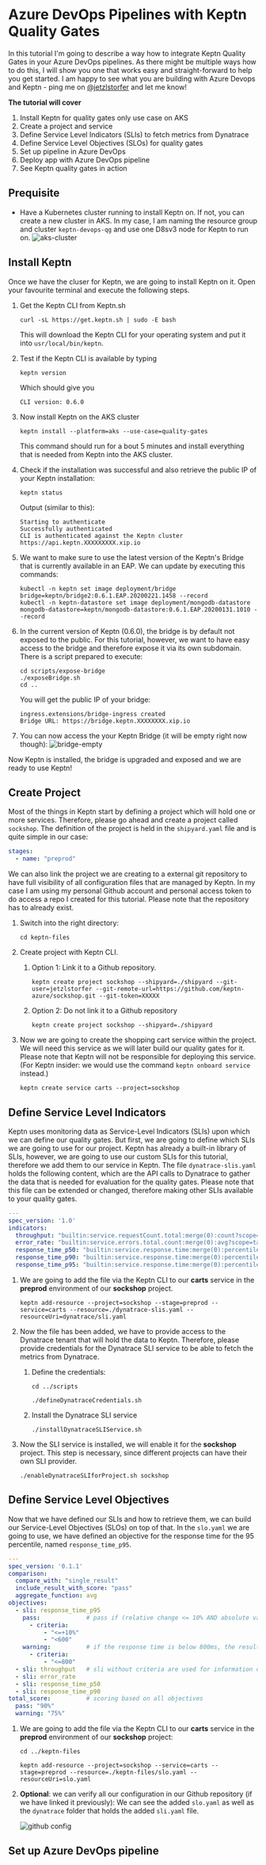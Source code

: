 # Azure DevOps Pipelines with Keptn Quality Gates

In this tutorial I'm going to describe a way how to integrate Keptn Quality Gates in your Azure DevOps pipelines. As there might be multiple ways how to do this, I will show you one that works easy and straight-forward to help you get started. I am happy to see what you are building with Azure Devops and Keptn - ping me on [@jetzlstorfer](https://twitter.com/jetzlstorfer) and let me know!

**The tutorial will cover**

1. Install Keptn for quality gates only use case on AKS
1. Create a project and service
1. Define Service Level Indicators (SLIs) to fetch metrics from Dynatrace
1. Define Service Level Objectives (SLOs) for quality gates
1. Set up pipeline in Azure DevOps
1. Deploy app with Azure DevOps pipeline
1. See Keptn quality gates in action

## Prequisite

-  Have a Kubernetes cluster running to install Keptn on. If not, you can create a new cluster in AKS. In my case, I am naming the resource group and cluster `keptn-devops-qg` and use one D8sv3 node for Keptn to run on.
    ![aks-cluster](./images/aks-cluster.png)


## Install Keptn

Once we have the cluser for Keptn, we are going to install Keptn on it.
Open your favourite terminal and execute the following steps.

1. Get the Keptn CLI from Keptn.sh
    ```console
    curl -sL https://get.keptn.sh | sudo -E bash
    ```
    This will download the Keptn CLI for your operating system and put it into `usr/local/bin/keptn`.

1. Test if the Keptn CLI is available by typing
    ```console
    keptn version
    ```
    Which should give you
    ```
    CLI version: 0.6.0
    ```

1. Now install Keptn on the AKS cluster
    ```console
    keptn install --platform=aks --use-case=quality-gates
    ```
    This command should run for a bout 5 minutes and install everything that is needed from Keptn into the AKS cluster. 

1. Check if the installation was successful and also retrieve the public IP of your Keptn installation:
    ```console
    keptn status
    ```
    Output (similar to this):
    ```console
    Starting to authenticate
    Successfully authenticated
    CLI is authenticated against the Keptn cluster https://api.keptn.XXXXXXXXX.xip.io
    ```

1. We want to make sure to use the latest version of the Keptn's Bridge that is currently available in an EAP. We can update by executing this commands:
    ```console
    kubectl -n keptn set image deployment/bridge bridge=keptn/bridge2:0.6.1.EAP.20200221.1458 --record
    kubectl -n keptn-datastore set image deployment/mongodb-datastore mongodb-datastore=keptn/mongodb-datastore:0.6.1.EAP.20200131.1010 --record
    ```

1. In the current version of Keptn (0.6.0), the bridge is by default not exposed to the public. For this tutorial, however, we want to have easy access to the bridge and therefore expose it via its own subdomain. There is a script prepared to execute:
    ```console
    cd scripts/expose-bridge
    ./exposeBridge.sh
    cd ..
    ```
    You will get the public IP of your bridge:
    ```
    ingress.extensions/bridge-ingress created
    Bridge URL: https://bridge.keptn.XXXXXXXX.xip.io
    ```

1. You can now access the your Keptn Bridge (it will be empty right now though):
    ![bridge-empty](./images/bridge-empty.png)

Now Keptn is installed, the bridge is upgraded and exposed and we are ready to use Keptn!

## Create Project

Most of the things in Keptn start by defining a project which will hold one or more services. Therefore, please go ahead and create a project called `sockshop`. The definition of the project is held in the `shipyard.yaml` file and is quite simple in our case:

```yaml
stages:
  - name: "preprod"
```

We can also link the project we are creating to a external git repository to have full visibility of all configuration files that are managed by Keptn. In my case I am using my personal Github account and personal access token to do access a repo I created for this tutorial. Please note that the repository has to already exist.

1. Switch into the right directory:
    ```console
    cd keptn-files
    ```

1. Create project with Keptn CLI.

    1. Option 1: Link it to a Github repository.
        ```console
        keptn create project sockshop --shipyard=./shipyard --git-user=jetzlstorfer --git-remote-url=https://github.com/keptn-azure/sockshop.git --git-token=XXXXX
        ```
    1. Option 2: Do not link it to a Github repository
        ```console
        keptn create project sockshop --shipyard=./shipyard
        ```

1. Now we are going to create the shopping cart service within the project. We will need this service as we will later build our quality gates for it. Please note that Keptn will not be responsible for deploying this service. (For Keptn insider: we would use the command `keptn onboard service` instead.)
    ```console
    keptn create service carts --project=sockshop
    ```

## Define Service Level Indicators

Keptn uses monitoring data as Service-Level Indicators (SLIs) upon which we can define our quality gates. But first, we are going to define which SLIs we are going to use for our project. Keptn has already a built-in library of SLIs, however, we are going to use our custom SLIs for this tutorial, therefore we add them to our service in Keptn.
The file `dynatrace-slis.yaml` holds the following content, which are the API calls to Dynatrace to gather the data that is needed for evaluation for the quality gates. Please note that this file can be extended or changed, therefore making other SLIs available to your quality gates.

```yaml
---
spec_version: '1.0'
indicators:
  throughput: "builtin:service.requestCount.total:merge(0):count?scope=tag(project:$PROJECT),tag(service:$SERVICE)"
  error_rate: "builtin:service.errors.total.count:merge(0):avg?scope=tag(project:$PROJECT),tag(service:$SERVICE)"
  response_time_p50: "builtin:service.response.time:merge(0):percentile(50)?scope=tag(project:$PROJECT),tag(service:$SERVICE)"
  response_time_p90: "builtin:service.response.time:merge(0):percentile(90)?scope=tag(project:$PROJECT),tag(service:$SERVICE)"
  response_time_p95: "builtin:service.response.time:merge(0):percentile(95)?scope=tag(project:$PROJECT),tag(service:$SERVICE)"
```

1. We are going to add the file via the Keptn CLI to our **carts** service in the **preprod** environment of our **sockshop** project.
    ```console
    keptn add-resource --project=sockshop --stage=preprod --service=carts --resource=./dynatrace-slis.yaml --resourceUri=dynatrace/sli.yaml
    ```

1. Now the file has been added, we have to provide access to the Dynatrace tenant that will hold the data to Keptn. Therefore, please provide credentials for the Dynatrace SLI service to be able to fetch the metrics from Dynatrace.
    1. Define the credentials:
        ```console
        cd ../scripts

        ./defineDynatraceCredentials.sh
        ```
    1. Install the Dynatrace SLI service
        ```console
        ./installDynatraceSLIService.sh
        ```

1. Now the SLI service is installed, we will enable it for the **sockshop** project. This step is necessary, since different projects can have their own SLI provider.

    ```console
    ./enableDynatraceSLIforProject.sh sockshop
    ```

## Define Service Level Objectives

Now that we have defined our SLIs and how to retrieve them, we can build our Service-Level Objectives (SLOs) on top of that. In the `slo.yaml` we are going to use, we have defined an objective for the response time for the 95 percentile, named `response_time_p95`. 

```yaml
---
spec_version: '0.1.1'
comparison:
  compare_with: "single_result"
  include_result_with_score: "pass"
  aggregate_function: avg
objectives:
  - sli: response_time_p95
    pass:             # pass if (relative change <= 10% AND absolute value is < 600ms)
      - criteria:
          - "<=+10%"  
          - "<600"    
    warning:          # if the response time is below 800ms, the result should be a warning
      - criteria:
          - "<=800"
  - sli: throughput   # sli without criteria are used for information only purposes
  - sli: error_rate
  - sli: response_time_p50
  - sli: response_time_p90
total_score:          # scoring based on all objectives
  pass: "90%"
  warning: "75%"
```

1.  We are going to add the file via the Keptn CLI to our **carts** service in the **preprod** environment of our **sockshop** project:
    ```console
    cd ../keptn-files

    keptn add-resource --project=sockshop --service=carts --stage=preprod --resource=./keptn-files/slo.yaml --resourceUri=slo.yaml
    ```

1. **Optional**: we can verify all our configuration in our Github repository (if we have linked it previously):
    We can see the added `slo.yaml` as well as the `dynatrace` folder that holds the added `sli.yaml` file.

    ![github config](./images/github-config-files.png)

## Set up Azure DevOps pipeline




